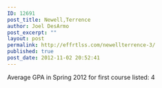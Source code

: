 ```yaml
---
ID: 12691
post_title: Newell,Terrence
author: Joel DesArmo
post_excerpt: ""
layout: post
permalink: http://effrtlss.com/newellterrence-3/
published: true
post_date: 2012-11-02 20:52:41
---
```

<p>Average GPA in Spring 2012 for first course listed: 4</p>